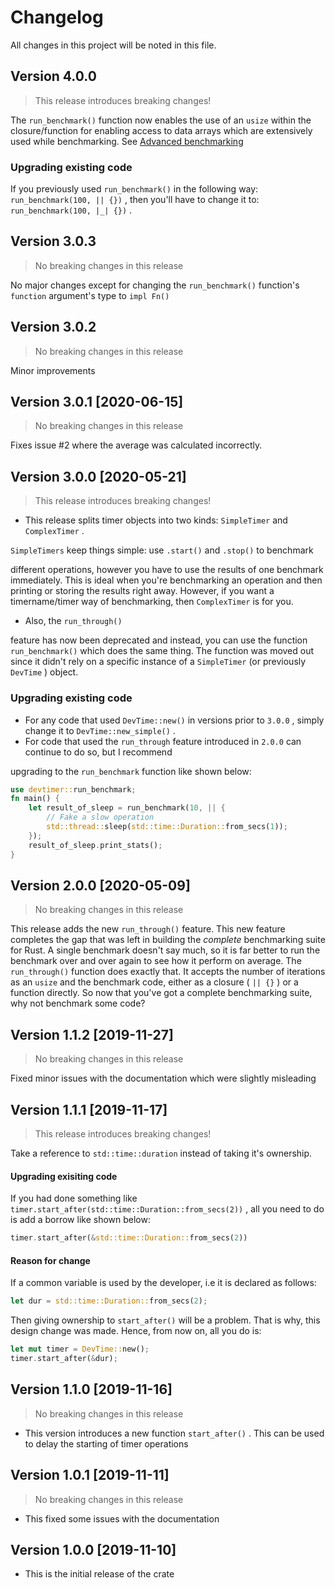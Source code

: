 # Changelog
All changes in this project will be noted in this file.

## Version 4.0.0

> This release introduces breaking changes!

The `run_benchmark()` function now enables the use of an `usize` within the closure/function for enabling access to data arrays which are extensively used while benchmarking. See [Advanced benchmarking](./README.md#advanced-benchmarking)

### Upgrading existing code

If you previously used `run_benchmark()` in the following way: `run_benchmark(100, || {})` , then you'll have to change it to: `run_benchmark(100, |_| {})` . 

## Version 3.0.3

> No breaking changes in this release

No major changes except for changing the `run_benchmark()` function's `function` argument's type to `impl Fn()` 

## Version 3.0.2

> No breaking changes in this release

Minor improvements

## Version 3.0.1 [2020-06-15]

> No breaking changes in this release

Fixes issue #2 where the average was calculated incorrectly.

## Version 3.0.0 [2020-05-21]

> This release introduces breaking changes!

* This release splits timer objects into two kinds: `SimpleTimer` and `ComplexTimer` .

`SimpleTimers` keep things simple: use `.start()` and `.stop()` to benchmark

different operations, however you have to use the results of one benchmark
immediately. This is ideal when you're benchmarking an operation and then printing
or storing the results right away. However, if you want a timername/timer
way of benchmarking, then `ComplexTimer` is for you. 

* Also, the `run_through()` 

feature has now been deprecated and instead, you can use the function `run_benchmark()` 
which does the same thing. The function was moved out since it didn't rely on a 
specific instance of a `SimpleTimer` (or previously `DevTime` ) object.

### Upgrading existing code

* For any code that used `DevTime::new()` in versions prior to `3.0.0` , simply change it to `DevTime::new_simple()` .
* For code that used the `run_through` feature introduced in `2.0.0` can continue to do so, but I recommend 

upgrading to the `run_benchmark` function like shown below:

``` rust
use devtimer::run_benchmark;
fn main() {
    let result_of_sleep = run_benchmark(10, || {
        // Fake a slow operation
        std::thread::sleep(std::time::Duration::from_secs(1));
    });
    result_of_sleep.print_stats();
}
```

## Version 2.0.0 [2020-05-09]

> No breaking changes in this release

This release adds the new `run_through()` feature. This new feature completes the gap that was left
in building the _complete_ benchmarking suite for Rust. A single benchmark doesn't say much, so
it is far better to run the benchmark over and over again to see how it perform on average.
The `run_through()` function does exactly that. It accepts the number of iterations as an `usize` 
and the benchmark code, either as a closure ( `|| {}` ) or a function directly. So now that you've
got a complete benchmarking suite, why not benchmark some code?

## Version 1.1.2 [2019-11-27]

> No breaking changes in this release

Fixed minor issues with the documentation which were slightly misleading

## Version 1.1.1 [2019-11-17]

> This release introduces breaking changes!

Take a reference to `std::time::duration` instead of taking it's ownership.

#### Upgrading exisiting code

If you had done something like `timer.start_after(std::time::Duration::from_secs(2))` , all you need to do is add a borrow like shown below:

``` rust
timer.start_after(&std::time::Duration::from_secs(2))
```

#### Reason for change

If a common variable is used by the developer, i.e it is declared as follows:

``` rust
let dur = std::time::Duration::from_secs(2);
```

Then giving ownership to `start_after()` will be a problem. That is why, this design change was made. Hence, from now on, all you do is:

``` rust
let mut timer = DevTime::new();
timer.start_after(&dur);
```

## Version 1.1.0 [2019-11-16]

> No breaking changes in this release

* This version introduces a new function `start_after()` . This can be used to delay the starting of timer operations

## Version 1.0.1 [2019-11-11]

> No breaking changes in this release

* This fixed some issues with the documentation

## Version 1.0.0 [2019-11-10]

* This is the initial release of the crate
